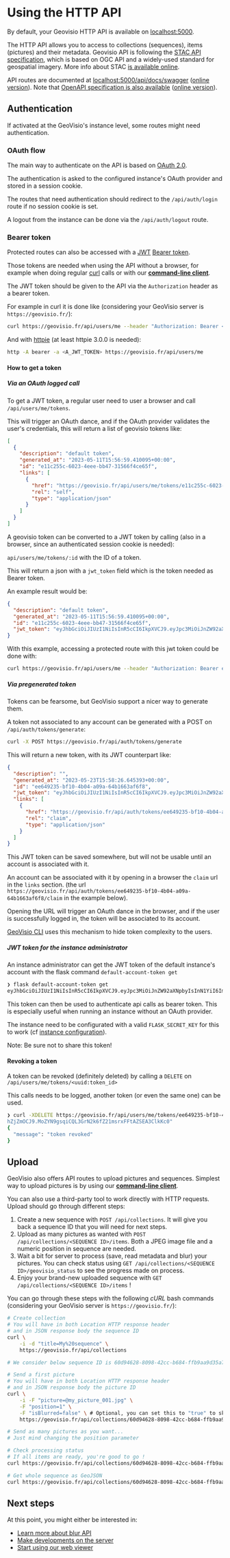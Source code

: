 # Using the HTTP API

By default, your Geovisio HTTP API is available on [localhost:5000](http://localhost:5000/).

The HTTP API allows you to access to collections (sequences), items (pictures) and their metadata. Geovisio API is following the [STAC API specification](https://github.com/radiantearth/stac-api-spec/blob/main/overview.md), which is based on OGC API and a widely-used standard for geospatial imagery. More info about STAC [is available online](https://stacspec.org/en).

API routes are documented at [localhost:5000/api/docs/swagger](http://localhost:5000/api/docs/swagger) ([online version](https://panoramax.ign.fr/api/docs/swagger)). Note that [OpenAPI specification is also available](http://localhost:5000/api/docs/specs.json) ([online version](https://panoramax.ign.fr/api/docs/specs.json)).


## Authentication

If activated at the GeoVisio's instance level, some routes might need authentication.

### OAuth flow

The main way to authenticate on the API is based on [OAuth 2.0](https://wikipedia.org/wiki/OAuth).

The authentication is asked to the configured instance's OAuth provider and stored in a session cookie.

The routes that need authentication should redirect to the `/api/auth/login` route if no session cookie is set.

A logout from the instance can be done via the `/api/auth/logout` route.

### Bearer token

Protected routes can also be accessed with a [JWT](https://wikipedia.org/wiki/JSON_Web_Token) [Bearer token](https://datatracker.ietf.org/doc/html/rfc6750).

Those tokens are needed when using the API without a browser, for example when doing regular [curl](https://curl.se/) calls or with our __[command-line client](https://gitlab.com/geovisio/cli)__.

The JWT token should be given to the API via the `Authorization` header as a bearer token.

For example in curl it is done like (considering your GeoVisio server is `https://geovisio.fr/`):

```bash
curl https://geovisio.fr/api/users/me --header "Authorization: Bearer <A_JWT_TOKEN>"
```

And with [httpie](https://httpie.io) (at least httpie 3.0.0 is needed):

```bash
http -A bearer -a <A_JWT_TOKEN> https://geovisio.fr/api/users/me
```

#### How to get a token

##### Via an OAuth logged call

To get a JWT token, a regular user need to user a browser and call `/api/users/me/tokens`.

This will trigger an OAuth dance, and if the OAuth provider validates the user's credentials, this will return a list of geovisio tokens like:

```json
[
  {
    "description": "default token",
    "generated_at": "2023-05-11T15:56:59.410095+00:00",
    "id": "e11c255c-6023-4eee-bb47-31566f4ce65f",
    "links": [
      {
        "href": "https://geovisio.fr/api/users/me/tokens/e11c255c-6023-4eee-bb47-31566f4ce65f",
        "rel": "self",
        "type": "application/json"
      }
    ]
  }
]
```

A geovisio token can be converted to a JWT token by calling (also in a browser, since an authenticated session cookie is needed):

`api/users/me/tokens/:id` with the ID of a token.

This will return a json with a `jwt_token` field which is the token needed as Bearer token.

An example result would be:
```json
{
  "description": "default token",
  "generated_at": "2023-05-11T15:56:59.410095+00:00",
  "id": "e11c255c-6023-4eee-bb47-31566f4ce65f",
  "jwt_token": "eyJhbGciOiJIUzI1NiIsInR5cCI6IkpXVCJ9.eyJpc3MiOiJnZW92aXNpbyIsInN1YiI6ImUxMWMyNTVjLTYwMjMtNGVlZS1iYjQ3LTMxNTY2ZjRjZTY1ZiJ9.vGJz-AgFgP4T5pZqGVK49-HcZXvOeFZm3EEIYrAJ44M"
}
```

With this example, accessing a protected route with this jwt token could be done with:

```bash
curl https://geovisio.fr/api/users/me --header "Authorization: Bearer eyJhbGciOiJIUzI1NiIsInR5cCI6IkpXVCJ9.eyJpc3MiOiJnZW92aXNpbyIsInN1YiI6ImUxMWMyNTVjLTYwMjMtNGVlZS1iYjQ3LTMxNTY2ZjRjZTY1ZiJ9.vGJz-AgFgP4T5pZqGVK49-HcZXvOeFZm3EEIYrAJ44M"
```

##### Via pregenerated token

Tokens can be fearsome, but GeoVisio support a nicer way to generate them.

A token not associated to any account can be generated with a POST on `/api/auth/tokens/generate`:

```bash
curl -X POST https://geovisio.fr/api/auth/tokens/generate
```

This will return a new token, with its JWT counterpart like:

```json
{
  "description": "",
  "generated_at": "2023-05-23T15:58:26.645393+00:00",
  "id": "ee649235-bf10-4b04-a09a-64b1663af6f8",
  "jwt_token": "eyJhbGciOiJIUzI1NiIsInR5cCI6IkpXVCJ9.eyJpc3MiOiJnZW92aXNpbyIsInN1YiI6ImVlNjQ5MjM1LWJmMTAtNGIwNC1hMDlhLTY0YjE2NjNhZjZmOCJ9.MoZYN9gsqiCQL3GrN2k6fZ21msrxFFtAZSEA3ClkKc0",
  "links": [
    {
      "href": "https://geovisio.fr/api/auth/tokens/ee649235-bf10-4b04-a09a-64b1663af6f8/claim",
      "rel": "claim",
      "type": "application/json"
    }
  ]
}
```

This JWT token can be saved somewhere, but will not be usable until an account is associated with it.

An account can be associated with it by opening in a browser the `claim` url in the `links` section. (the url `https://geovisio.fr/api/auth/tokens/ee649235-bf10-4b04-a09a-64b1663af6f8/claim` in the example below).

Opening the URL will trigger an OAuth dance in the browser, and if the user is successfully logged in, the token will be associated to its account.

[GeoVisio CLI](https://gitlab.com/geovisio/cli) uses this mechanism to hide token complexity to the users.

##### JWT token for the instance administrator

An instance administrator can get the JWT token of the default instance's account with the flask command `default-account-token get`

```bash
❯ flask default-account-token get
eyJhbGciOiJIUzI1NiIsInR5cCI6IkpXVCJ9.eyJpc3MiOiJnZW92aXNpbyIsInN1YiI6ImUxMWMyNTVjLTYwMjMtNGVlZS1iYjQ3LTMxNTY2ZjRjZTY1ZiJ9.vGJz-AgFgP4T5pZqGVK49-HcZXvOeFZm3EEIYrAJ44M
```

This token can then be used to authenticate api calls as bearer token. This is especially useful when running an instance without an OAuth provider.

The instance need to be configurated with a valid `FLASK_SECRET_KEY` for this to work (cf [instance configuration](./11_Server_settings.md#flask-parameters)).

Note: Be sure not to share this token!

#### Revoking a token

A token can be revoked (definitely deleted) by calling a `DELETE` on `/api/users/me/tokens/<uuid:token_id>`

This calls needs to be logged, another token (or even the same one) can be used.

```bash
❯ curl -XDELETE https://geovisio.fr/api/users/me/tokens/ee649235-bf10-4b04-a09a-64b1663af6f8 --header "Authorization: Bearer eyJhbGciOiJIUzI1NiIsInR5cCI6IkpXVCJ9.eyJpc3MiOiJnZW92aXNpbyIsInN1YiI6ImVlNjQ5MjM1LWJmMTAtNGIwNC1hMDlhLTY0YjE2NjN
hZjZmOCJ9.MoZYN9gsqiCQL3GrN2k6fZ21msrxFFtAZSEA3ClkKc0"
{
  "message": "token revoked"
}
```

## Upload

GeoVisio also offers API routes to upload pictures and sequences. Simplest way to upload pictures is by using our __[command-line client](https://gitlab.com/geovisio/cli)__.

You can also use a third-party tool to work directly with HTTP requests. Upload should go through different steps:

1. Create a new sequence with `POST /api/collections`. It will give you back a sequence ID that you will need for next steps.
2. Upload as many pictures as wanted with `POST /api/collections/<SEQUENCE ID>/items`. Both a JPEG image file and a numeric position in sequence are needed.
3. Wait a bit for server to process (save, read metadata and blur) your pictures. You can check status using `GET /api/collections/<SEQUENCE ID>/geovisio_status` to see the progress made on process.
4. Enjoy your brand-new uploaded sequence with `GET /api/collections/<SEQUENCE ID>/items` !

You can go through these steps with the following _cURL_ bash commands (considering your GeoVisio server is `https://geovisio.fr/`):

```bash
# Create collection
# You will have in both Location HTTP response header
# and in JSON response body the sequence ID
curl \
	-i -d "title=My%20sequence" \
	https://geovisio.fr/api/collections

# We consider below sequence ID is 60d94628-8098-42cc-b684-ffb9aa9d35a7

# Send a first picture
# You will have in both Location HTTP response header
# and in JSON response body the picture ID
curl \
	-i -F "picture=@my_picture_001.jpg" \
	-F "position=1" \
	-F "isBlurred=false" \ # Optional, you can set this to "true" to skip blurring
	https://geovisio.fr/api/collections/60d94628-8098-42cc-b684-ffb9aa9d35a7/items

# Send as many pictures as you want...
# Just mind changing the position parameter

# Check processing status
# If all items are ready, you're good to go !
curl https://geovisio.fr/api/collections/60d94628-8098-42cc-b684-ffb9aa9d35a7/geovisio_status

# Get whole sequence as GeoJSON
curl https://geovisio.fr/api/collections/60d94628-8098-42cc-b684-ffb9aa9d35a7/items
```

## Next steps

At this point, you might either be interested in:

- [Learn more about blur API](./17_Blur_API.md)
- [Make developments on the server](./19_Develop_server.md)
- [Start using our web viewer](https://gitlab.com/geovisio/web-viewer)

